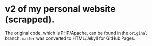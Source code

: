 # v2 of my personal website (scrapped).

The original code, which is PHP/Apache, can be found in the `original` branch. `master` was converted to HTML/Jekyll for GitHub Pages.

